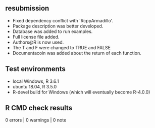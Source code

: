 ## resubmission

- Fixed dependency conflict with 'RcppArmadillo'.
- Package description was better developed.
- Database was added to run examples.
- Full license file added.
- Authors@R is now used.
- The T and F were changed to TRUE and FALSE
- Documentacoin was added about the return of each function.

## Test environments
* local Windows, R 3.6.1
* ubuntu 18.04, R 3.5.0
* R-devel build for Windows (which will eventually become R-4.0.0)

## R CMD check results

0 errors | 0 warnings | 0 note



